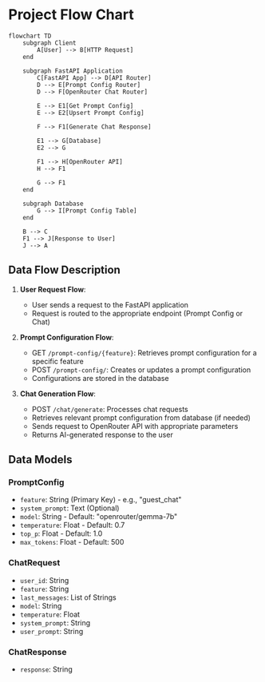 # Project Flow Chart

```mermaid
flowchart TD
    subgraph Client
        A[User] --> B[HTTP Request]
    end

    subgraph FastAPI Application
        C[FastAPI App] --> D[API Router]
        D --> E[Prompt Config Router]
        D --> F[OpenRouter Chat Router]
        
        E --> E1[Get Prompt Config]
        E --> E2[Upsert Prompt Config]
        
        F --> F1[Generate Chat Response]
        
        E1 --> G[Database]
        E2 --> G
        
        F1 --> H[OpenRouter API]
        H --> F1
        
        G --> F1
    end

    subgraph Database
        G --> I[Prompt Config Table]
    end

    B --> C
    F1 --> J[Response to User]
    J --> A
```

## Data Flow Description

1. **User Request Flow**:
   - User sends a request to the FastAPI application
   - Request is routed to the appropriate endpoint (Prompt Config or Chat)

2. **Prompt Configuration Flow**:
   - GET `/prompt-config/{feature}`: Retrieves prompt configuration for a specific feature
   - POST `/prompt-config/`: Creates or updates a prompt configuration
   - Configurations are stored in the database

3. **Chat Generation Flow**:
   - POST `/chat/generate`: Processes chat requests
   - Retrieves relevant prompt configuration from database (if needed)
   - Sends request to OpenRouter API with appropriate parameters
   - Returns AI-generated response to the user

## Data Models

### PromptConfig
- `feature`: String (Primary Key) - e.g., "guest_chat"
- `system_prompt`: Text (Optional)
- `model`: String - Default: "openrouter/gemma-7b"
- `temperature`: Float - Default: 0.7
- `top_p`: Float - Default: 1.0
- `max_tokens`: Float - Default: 500

### ChatRequest
- `user_id`: String
- `feature`: String
- `last_messages`: List of Strings
- `model`: String
- `temperature`: Float
- `system_prompt`: String
- `user_prompt`: String

### ChatResponse
- `response`: String
